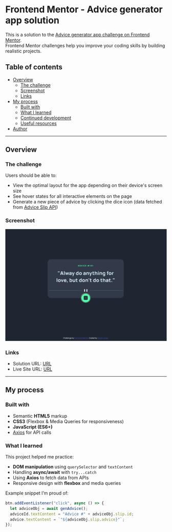 # Frontend Mentor - Advice generator app solution

This is a solution to the [Advice generator app challenge on Frontend Mentor](https://www.frontendmentor.io/challenges/advice-generator-app-QdUG-13db).  
Frontend Mentor challenges help you improve your coding skills by building realistic projects.

## Table of contents

- [Overview](#overview)
  - [The challenge](#the-challenge)
  - [Screenshot](#screenshot)
  - [Links](#links)
- [My process](#my-process)
  - [Built with](#built-with)
  - [What I learned](#what-i-learned)
  - [Continued development](#continued-development)
  - [Useful resources](#useful-resources)
- [Author](#author)

---

## Overview

### The challenge

Users should be able to:

- View the optimal layout for the app depending on their device's screen size
- See hover states for all interactive elements on the page
- Generate a new piece of advice by clicking the dice icon (data fetched from [Advice Slip API](https://api.adviceslip.com))

### Screenshot

![](./images/Screenshot.png)

### Links

- Solution URL: [URL](https://www.frontendmentor.io/solutions/)
- Live Site URL: [URL](https://nitesh-lohar.github.io/Advice-Generator/)

---

## My process

### Built with

- Semantic **HTML5** markup
- **CSS3** (Flexbox & Media Queries for responsiveness)
- **JavaScript (ES6+)**
- [Axios](https://axios-http.com/) for API calls


### What I learned

This project helped me practice:

- **DOM manipulation** using `querySelector` and `textContent`
- Handling **async/await** with `try...catch`
- Using **Axios** to fetch data from APIs
- Responsive design with **flexbox** and media queries

Example snippet I’m proud of:

```js
btn.addEventListener("click", async () => {
  let adviceObj = await genAdvice();
  adviceId.textContent = "Advice #" + adviceObj.slip.id;
  advice.textContent = `"${adviceObj.slip.advice}"`;
});

